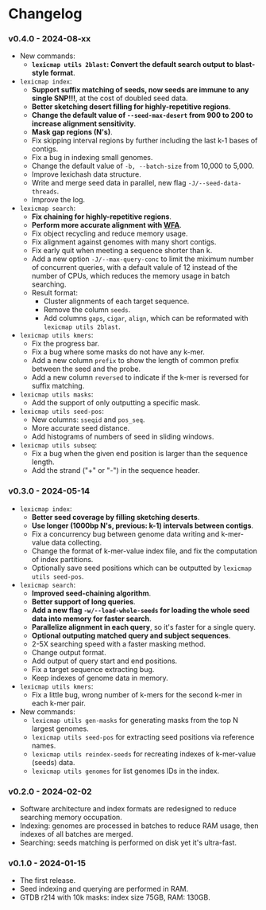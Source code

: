# Changelog


### v0.4.0 - 2024-08-xx

- New commands:
    - **`lexicmap utils 2blast`: Convert the default search output to blast-style format**.
- `lexicmap index`:
    - **Support suffix matching of seeds, now seeds are immune to any single SNP!!!**, at the cost of doubled seed data.
    - **Better sketching desert filling for highly-repetitive regions**.
    - **Change the default value of `--seed-max-desert` from 900 to 200 to increase alignment sensitivity**.
    - **Mask gap regions (N's)**.
    - Fix skipping interval regions by further including the last k-1 bases of contigs.
    - Fix a bug in indexing small genomes.
    - Change the default value of `-b, --batch-size` from 10,000 to 5,000.
    - Improve lexichash data structure.
    - Write and merge seed data in parallel, new flag `-J/--seed-data-threads`.
    - Improve the log.
- `lexicmap search`:
    - **Fix chaining for highly-repetitive regions**.
    - **Perform more accurate alignment with [WFA](https://github.com/shenwei356/wfa)**.
    - Fix object recycling and reduce memory usage.
    - Fix alignment against genomes with many short contigs.
    - Fix early quit when meeting a sequence shorter than k.
    - Add a new option `-J/--max-query-conc` to limit the miximum number of concurrent queries,
      with a default valule of 12 instead of the number of CPUs, which reduces the memory usage
      in batch searching.
    - Result format:
        - Cluster alignments of each target sequence.
        - Remove the column `seeds`.
        - Add columns `gaps`, `cigar`, `align`, which can be reformated with `lexicmap utils 2blast`.
- `lexicmap utils kmers`:
    - Fix the progress bar.
    - Fix a bug where some masks do not have any k-mer.
    - Add a new column `prefix` to show the length of common prefix between the seed and the probe.
    - Add a new column `reversed` to indicate if the k-mer is reversed for suffix matching.
- `lexicmap utils masks`:
    - Add the support of only outputting a specific mask.
- `lexicmap utils seed-pos`:
    - New columns: `sseqid` and `pos_seq`.
    - More accurate seed distance.
    - Add histograms of numbers of seed in sliding windows.
- `lexicmap utils subseq`:
    - Fix a bug when the given end position is larger than the sequence length.
    - Add the strand ("+" or "-") in the sequence header.

### v0.3.0 - 2024-05-14

- `lexicmap index`:
    - **Better seed coverage by filling sketching deserts**.
    - **Use longer (1000bp N's, previous: k-1) intervals between contigs**.
    - Fix a concurrency bug between genome data writing and k-mer-value data collecting.
    - Change the format of k-mer-value index file, and fix the computation of index partitions.
    - Optionally save seed positions which can be outputted by `lexicmap utils seed-pos`.
- `lexicmap search`:
    - **Improved seed-chaining algorithm**.
    - **Better support of long queries**.
    - **Add a new flag `-w/--load-whole-seeds` for loading the whole seed data into memory for faster search**.
    - **Parallelize alignment in each query**, so it's faster for a single query.
    - **Optional outputing matched query and subject sequences**.
    - 2-5X searching speed with a faster masking method.
    - Change output format.
    - Add output of query start and end positions.
    - Fix a target sequence extracting bug.
    - Keep indexes of genome data in memory.
- `lexicmap utils kmers`:
    - Fix a little bug, wrong number of k-mers for the second k-mer in each k-mer pair.
- New commands:
    - `lexicmap utils gen-masks` for generating masks from the top N largest genomes.
    - `lexicmap utils seed-pos` for extracting seed positions via reference names.
    - `lexicmap utils reindex-seeds` for recreating indexes of k-mer-value (seeds) data.
    - `lexicmap utils genomes` for list genomes IDs in the index.

### v0.2.0 - 2024-02-02

- Software architecture and index formats are redesigned to reduce searching memory occupation.
- Indexing: genomes are processed in batches to reduce RAM usage, then indexes of all batches are merged.
- Searching: seeds matching is performed on disk yet it's ultra-fast.

### v0.1.0 - 2024-01-15

- The first release.
- Seed indexing and querying are performed in RAM.
- GTDB r214 with 10k masks: index size 75GB, RAM: 130GB.
